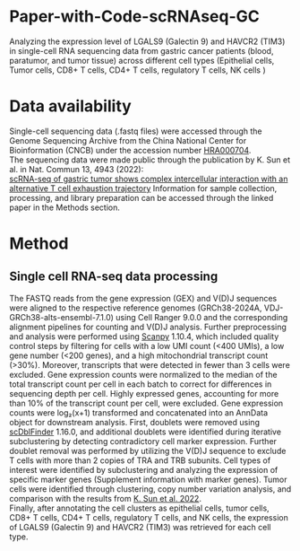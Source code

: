 # Paper-with-Code-scRNAseq-GC
Analyzing the expression level of LGALS9 (Galectin 9) and HAVCR2 (TIM3) in single-cell RNA sequencing data from gastric cancer patients (blood, paratumor, and tumor tissue) across different cell types (Epithelial cells, Tumor cells, CD8+ T cells, CD4+ T cells, regulatory T cells, NK cells )
# Data availability
Single-cell sequencing data (.fastq files) were accessed through the Genome Sequencing Archive from the China National Center for Bioinformation (CNCB) under the accession number [HRA000704](https://ngdc.cncb.ac.cn/gsa-human/browse/HRA000704).  
The sequencing data were made public through the publication by K. Sun et al. in Nat. Commun 13, 4943 (2022):  
[scRNA-seq of gastric tumor shows complex intercellular interaction with an alternative T cell exhaustion trajectory]( https://doi.org/10.1038/s41467-022-32627-z) Information for sample collection, processing, and library preparation can be accessed through the linked paper in the Methods section.


# Method
## Single cell RNA-seq data processing
The FASTQ reads from the gene expression (GEX) and V(D)J sequences were aligned to the respective reference genomes (GRCh38-2024A, VDJ-GRCh38-alts-ensembl-7.1.0) using Cell Ranger 9.0.0 and the corresponding alignment pipelines for counting and V(D)J analysis. Further preprocessing and analysis were performed using [Scanpy](https://doi.org/10.1186/s13059-017-1382-0) 1.10.4, which included quality control steps by filtering for cells with a low UMI count (<400 UMIs), a low gene number (<200 genes), and a high mitochondrial transcript count (>30%). Moreover, transcripts that were detected in fewer than 3 cells were excluded. Gene expression counts were normalized to the median of the total transcript count per cell in each batch to correct for differences in sequencing depth per cell. Highly expressed genes, accounting for more than 10% of the transcript count per cell, were excluded. Gene expression counts were log₂(x+1) transformed and concatenated into an AnnData object for downstream analysis. First, doublets were removed using [scDblFinder](10.12688/f1000research.73600.2) 1.16.0, and additional doublets were identified during iterative subclustering by detecting contradictory cell marker expression. Further doublet removal was performed by utilizing the V(D)J sequence to exclude T cells with more than 2 copies of TRA and TRB subunits. Cell types of interest were identified by subclustering and analyzing the expression of specific marker genes (Supplement information with marker genes). Tumor cells were identified through clustering, copy number variation analysis, and comparison with the results from [K. Sun et al. 2022](https://doi.org/10.1038/s41467-022-32627-z).  
Finally, after annotating the cell clusters as epithelial cells, tumor cells, CD8+ T cells, CD4+ T cells, regulatory T cells, and NK cells, the expression of LGALS9 (Galectin 9) and HAVCR2 (TIM3) was retrieved for each cell type.

